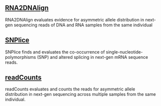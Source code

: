 ## [RNA2DNAlign](RNA2DNAlign)
RNA2DNAlign evaluates evidence for asymmetric allele distribution in next-gen sequencing reads of DNA and RNA samples from the same individual
## [SNPlice](SNPlice)
SNPlice finds and evaluates the co-occurrence of single-nucleotide-polymorphisms (SNP) and altered splicing in next-gen mRNA sequence reads.
## [readCounts](ReadsCount)
readCounts evaluates and counts the reads for asymmetric allele distribution in
next-gen sequencing across multiple samples from the same individual.
